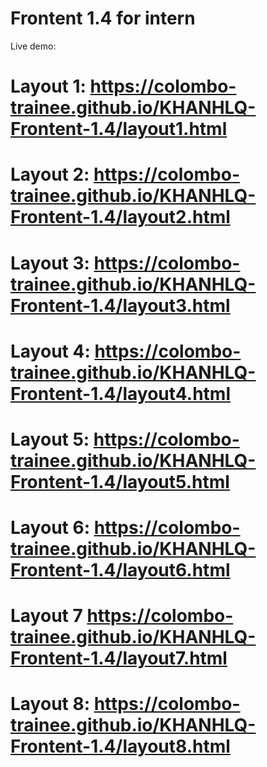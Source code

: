 # Frontent 1.4 for intern
Live demo:
# Layout 1: https://colombo-trainee.github.io/KHANHLQ-Frontent-1.4/layout1.html
# Layout 2: https://colombo-trainee.github.io/KHANHLQ-Frontent-1.4/layout2.html
# Layout 3: https://colombo-trainee.github.io/KHANHLQ-Frontent-1.4/layout3.html
# Layout 4: https://colombo-trainee.github.io/KHANHLQ-Frontent-1.4/layout4.html
# Layout 5: https://colombo-trainee.github.io/KHANHLQ-Frontent-1.4/layout5.html
# Layout 6: https://colombo-trainee.github.io/KHANHLQ-Frontent-1.4/layout6.html
# Layout 7 https://colombo-trainee.github.io/KHANHLQ-Frontent-1.4/layout7.html
# Layout 8: https://colombo-trainee.github.io/KHANHLQ-Frontent-1.4/layout8.html
